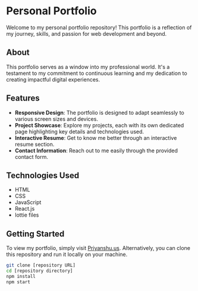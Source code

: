 # Personal Portfolio

Welcome to my personal portfolio repository! This portfolio is a reflection of my journey, skills, and passion for web development and beyond.

## About

This portfolio serves as a window into my professional world. It's a testament to my commitment to continuous learning and my dedication to creating impactful digital experiences.

## Features

- **Responsive Design**: The portfolio is designed to adapt seamlessly to various screen sizes and devices.
- **Project Showcase**: Explore my projects, each with its own dedicated page highlighting key details and technologies used.
- **Interactive Resume**: Get to know me better through an interactive resume section.
- **Contact Information**: Reach out to me easily through the provided contact form.

## Technologies Used

- HTML
- CSS
- JavaScript
- React.js
- lottie files

## Getting Started

To view my portfolio, simply visit [Priyanshu.us](http://priyanshu.us/). Alternatively, you can clone this repository and run it locally on your machine.

```bash
git clone [repository URL]
cd [repository directory]
npm install
npm start
